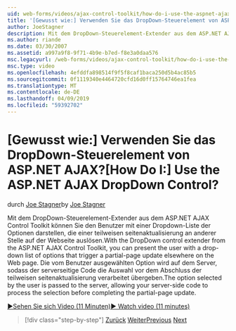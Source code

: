 ```yaml
---
uid: web-forms/videos/ajax-control-toolkit/how-do-i-use-the-aspnet-ajax-dropdown-control
title: '[Gewusst wie:] Verwenden Sie das DropDown-Steuerelement von ASP.NET AJAX? | Microsoft-Dokumentation'
author: JoeStagner
description: Mit dem DropDown-Steuerelement-Extender aus dem ASP.NET AJAX Control Toolkit können Sie den Benutzer mit einer Dropdown-Liste der Optionen darstellen, die eine teilweise-Pa auslösen...
ms.author: riande
ms.date: 03/30/2007
ms.assetid: a997a9f8-9f71-4b9e-b7ed-f8e3a0daa576
msc.legacyurl: /web-forms/videos/ajax-control-toolkit/how-do-i-use-the-aspnet-ajax-dropdown-control
msc.type: video
ms.openlocfilehash: 4efddfa898514f9f5f8caf1baca250d5b4ac85b5
ms.sourcegitcommit: 0f1119340e4464720cfd16d0ff15764746ea1fea
ms.translationtype: MT
ms.contentlocale: de-DE
ms.lasthandoff: 04/09/2019
ms.locfileid: "59392702"
---
```

# <a name="how-do-i-use-the-aspnet-ajax-dropdown-control"></a><span data-ttu-id="2e66b-104">[Gewusst wie:] Verwenden Sie das DropDown-Steuerelement von ASP.NET AJAX?</span><span class="sxs-lookup"><span data-stu-id="2e66b-104">[How Do I:] Use the ASP.NET AJAX DropDown Control?</span></span>

<span data-ttu-id="2e66b-105">durch [Joe Stagner](https://github.com/JoeStagner)</span><span class="sxs-lookup"><span data-stu-id="2e66b-105">by [Joe Stagner](https://github.com/JoeStagner)</span></span>

<span data-ttu-id="2e66b-106">Mit dem DropDown-Steuerelement-Extender aus dem ASP.NET AJAX Control Toolkit können Sie den Benutzer mit einer Dropdown-Liste der Optionen darstellen, die einer teilweisen seitenaktualisierung an anderer Stelle auf der Webseite auslösen.</span><span class="sxs-lookup"><span data-stu-id="2e66b-106">With the DropDown control extender from the ASP.NET AJAX Control Toolkit, you can present the user with a drop-down list of options that trigger a partial-page update elsewhere on the Web page.</span></span> <span data-ttu-id="2e66b-107">Die vom Benutzer ausgewählten Option wird auf dem Server, sodass der serverseitige Code die Auswahl vor dem Abschluss der teilweisen seitenaktualisierung verarbeitet übergeben.</span><span class="sxs-lookup"><span data-stu-id="2e66b-107">The option selected by the user is passed to the server, allowing your server-side code to process the selection before completing the partial-page update.</span></span>

[<span data-ttu-id="2e66b-108">&#9654;Sehen Sie sich Video (11 Minuten)</span><span class="sxs-lookup"><span data-stu-id="2e66b-108">&#9654; Watch video (11 minutes)</span></span>](https://channel9.msdn.com/Blogs/ASP-NET-Site-Videos/how-do-i-use-the-aspnet-ajax-dropdown-control)

> [!div class="step-by-step"]
> <span data-ttu-id="2e66b-109">[Zurück](how-do-i-configure-the-aspnet-ajax-calendar-control.md)
> [Weiter](how-do-i-use-the-aspnet-ajax-maskededit-controls.md)</span><span class="sxs-lookup"><span data-stu-id="2e66b-109">[Previous](how-do-i-configure-the-aspnet-ajax-calendar-control.md)
[Next](how-do-i-use-the-aspnet-ajax-maskededit-controls.md)</span></span>
